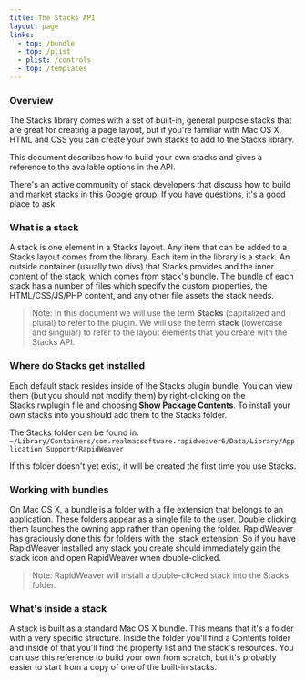```yaml
---
title: The Stacks API
layout: page
links:
  - top: /bundle
  - top: /plist
  - plist: /controls
  - top: /templates
---
```



### Overview

The Stacks library comes with a set of built-in, general purpose stacks that are great for creating a page layout, but if you're familiar with Mac OS X, HTML and CSS you can create your own stacks to add to the Stacks library.

This document describes how to build your own stacks and gives a reference to the available options in the API.

There's an active community of stack developers that discuss how to build and market stacks in [this Google group](http://groups.google.com/group/stack_developers). If you have questions, it's a good place to ask.


### What is a stack
A stack is one element in a Stacks layout. Any item that can be added to a Stacks layout comes from the library. Each item in the library is a stack. An outside container (usually two divs) that Stacks provides and the inner content of the stack, which comes from stack's bundle. The bundle of each stack has a number of files which specify the custom properties, the HTML/CSS/JS/PHP content, and any other file assets the stack needs.

> Note: In this document we will use the term **Stacks** (capitalized and plural) to refer to the plugin. We will use the term **stack** (lowercase and singular) to refer to the layout elements that you create with the Stacks API.


### Where do Stacks get installed
Each default stack resides inside of the Stacks plugin bundle. You can view them (but you should not modify them) by right-clicking on the Stacks.rwplugin file and choosing **Show Package Contents**. To install your own stacks into you should add them to the Stacks folder.

The Stacks folder can be found in: `~/Library/Containers/com.realmacsoftware.rapidweaver6/Data/Library/Application Support/RapidWeaver`

If this folder doesn't yet exist, it will be created the first time you use Stacks.


### Working with bundles
On Mac OS X, a bundle is a folder with a file extension that belongs to an application. These folders appear as a single file to the user. Double clicking them launches the owning app rather than opening the folder. RapidWeaver has graciously done this for folders with the .stack extension. So if you have RapidWeaver installed any stack you create should immediately gain the stack icon and open RapidWeaver when double-clicked.

> Note: RapidWeaver will install a double-clicked stack into the Stacks folder.


### What's inside a stack
A stack is built as a standard Mac OS X bundle. This means that it's a folder with a very specific structure. Inside the folder you'll find a Contents folder and inside of that you'll find the property list and the stack's resources. You can use this reference to build your own from scratch, but it's probably easier to start from a copy of one of the built-in stacks.











